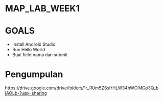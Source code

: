 # MAP_LAB_WEEK1

# GOALS
- Install Android Studio
- Run Hello World
- Buat field nama dan submit

# Pengumpulan
https://drive.google.com/drive/folders/1r_RUm5ZSsHHLW34hWClMGp3Q_bjAOLb-?usp=sharing
